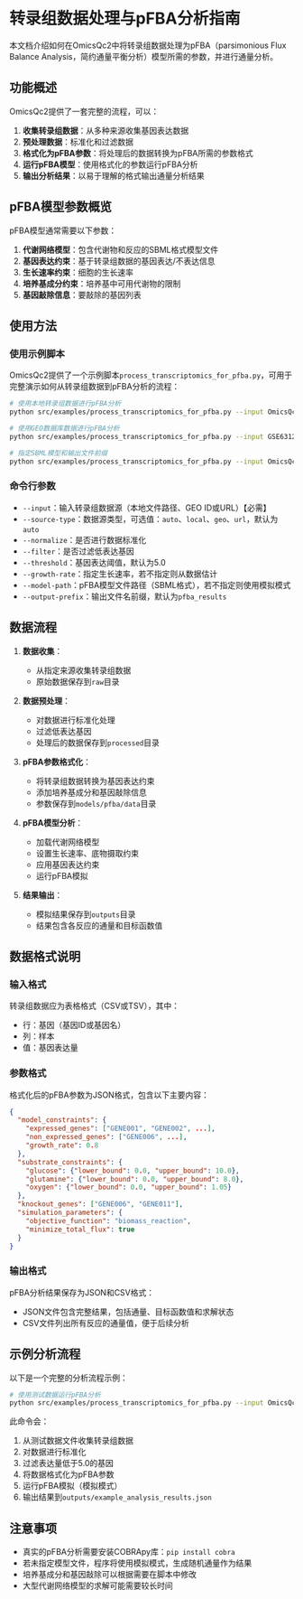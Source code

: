 # 转录组数据处理与pFBA分析指南

本文档介绍如何在OmicsQc2中将转录组数据处理为pFBA（parsimonious Flux Balance Analysis，简约通量平衡分析）模型所需的参数，并进行通量分析。

## 功能概述

OmicsQc2提供了一套完整的流程，可以：

1. **收集转录组数据**：从多种来源收集基因表达数据
2. **预处理数据**：标准化和过滤数据
3. **格式化为pFBA参数**：将处理后的数据转换为pFBA所需的参数格式
4. **运行pFBA模型**：使用格式化的参数运行pFBA分析
5. **输出分析结果**：以易于理解的格式输出通量分析结果

## pFBA模型参数概览

pFBA模型通常需要以下参数：

1. **代谢网络模型**：包含代谢物和反应的SBML格式模型文件
2. **基因表达约束**：基于转录组数据的基因表达/不表达信息
3. **生长速率约束**：细胞的生长速率
4. **培养基成分约束**：培养基中可用代谢物的限制
5. **基因敲除信息**：要敲除的基因列表

## 使用方法

### 使用示例脚本

OmicsQc2提供了一个示例脚本`process_transcriptomics_for_pfba.py`，可用于完整演示如何从转录组数据到pFBA分析的流程：

```bash
# 使用本地转录组数据进行pFBA分析
python src/examples/process_transcriptomics_for_pfba.py --input OmicsQc2/raw/test_transcriptomics.csv --normalize --filter --threshold 10.0

# 使用GEO数据库数据进行pFBA分析
python src/examples/process_transcriptomics_for_pfba.py --input GSE63129 --source-type geo --normalize --growth-rate 0.8

# 指定SBML模型和输出文件前缀
python src/examples/process_transcriptomics_for_pfba.py --input OmicsQc2/raw/test_transcriptomics.csv --model-path models/data/recon3d.xml --output-prefix my_pfba_analysis
```

### 命令行参数

- `--input`：输入转录组数据源（本地文件路径、GEO ID或URL）【必需】
- `--source-type`：数据源类型，可选值：`auto`、`local`、`geo`、`url`，默认为`auto`
- `--normalize`：是否进行数据标准化
- `--filter`：是否过滤低表达基因
- `--threshold`：基因表达阈值，默认为5.0
- `--growth-rate`：指定生长速率，若不指定则从数据估计
- `--model-path`：pFBA模型文件路径（SBML格式），若不指定则使用模拟模式
- `--output-prefix`：输出文件名前缀，默认为`pfba_results`

## 数据流程

1. **数据收集**：
   - 从指定来源收集转录组数据
   - 原始数据保存到`raw`目录

2. **数据预处理**：
   - 对数据进行标准化处理
   - 过滤低表达基因
   - 处理后的数据保存到`processed`目录

3. **pFBA参数格式化**：
   - 将转录组数据转换为基因表达约束
   - 添加培养基成分和基因敲除信息
   - 参数保存到`models/pfba/data`目录

4. **pFBA模型分析**：
   - 加载代谢网络模型
   - 设置生长速率、底物摄取约束
   - 应用基因表达约束
   - 运行pFBA模拟

5. **结果输出**：
   - 模拟结果保存到`outputs`目录
   - 结果包含各反应的通量和目标函数值

## 数据格式说明

### 输入格式

转录组数据应为表格格式（CSV或TSV），其中：
- 行：基因（基因ID或基因名）
- 列：样本
- 值：基因表达量

### 参数格式

格式化后的pFBA参数为JSON格式，包含以下主要内容：

```json
{
  "model_constraints": {
    "expressed_genes": ["GENE001", "GENE002", ...],
    "non_expressed_genes": ["GENE006", ...],
    "growth_rate": 0.8
  },
  "substrate_constraints": {
    "glucose": {"lower_bound": 0.0, "upper_bound": 10.0},
    "glutamine": {"lower_bound": 0.0, "upper_bound": 8.0},
    "oxygen": {"lower_bound": 0.0, "upper_bound": 1.05}
  },
  "knockout_genes": ["GENE006", "GENE011"],
  "simulation_parameters": {
    "objective_function": "biomass_reaction",
    "minimize_total_flux": true
  }
}
```

### 输出格式

pFBA分析结果保存为JSON和CSV格式：

- JSON文件包含完整结果，包括通量、目标函数值和求解状态
- CSV文件列出所有反应的通量值，便于后续分析

## 示例分析流程

以下是一个完整的分析流程示例：

```bash
# 使用测试数据运行pFBA分析
python src/examples/process_transcriptomics_for_pfba.py --input OmicsQc2/raw/test_transcriptomics.csv --normalize --filter --threshold 5.0 --output-prefix example_analysis
```

此命令会：
1. 从测试数据文件收集转录组数据
2. 对数据进行标准化
3. 过滤表达量低于5.0的基因
4. 将数据格式化为pFBA参数
5. 运行pFBA模拟（模拟模式）
6. 输出结果到`outputs/example_analysis_results.json`

## 注意事项

- 真实的pFBA分析需要安装COBRApy库：`pip install cobra`
- 若未指定模型文件，程序将使用模拟模式，生成随机通量作为结果
- 培养基成分和基因敲除可以根据需要在脚本中修改
- 大型代谢网络模型的求解可能需要较长时间 